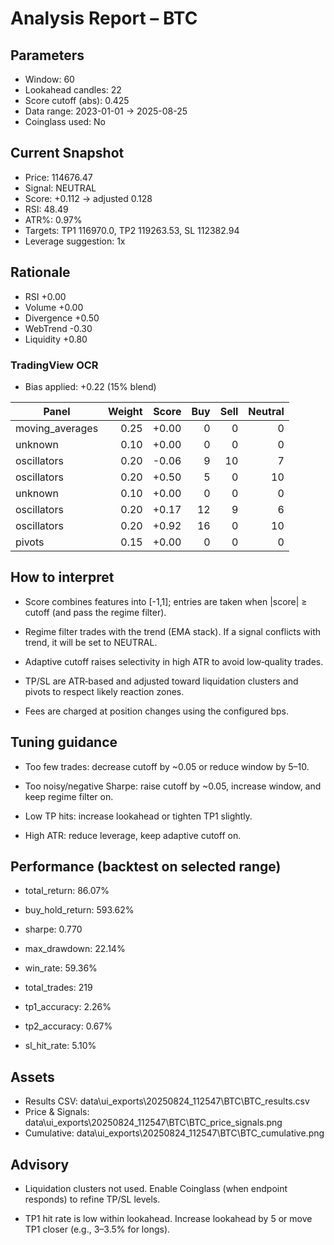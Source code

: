 
# Analysis Report – BTC

## Parameters
- Window: 60
- Lookahead candles: 22
- Score cutoff (abs): 0.425
- Data range: 2023-01-01 → 2025-08-25
- Coinglass used: No

## Current Snapshot
- Price: 114676.47
- Signal: NEUTRAL
- Score: +0.112 → adjusted 0.128
- RSI: 48.49
- ATR%: 0.97%
- Targets: TP1 116970.0, TP2 119263.53, SL 112382.94
- Leverage suggestion: 1x

## Rationale
- RSI +0.00
- Volume +0.00
- Divergence +0.50
- WebTrend -0.30
- Liquidity +0.80

### TradingView OCR

- Bias applied: +0.22 (15% blend)

| Panel | Weight | Score | Buy | Sell | Neutral |
|---|---:|---:|---:|---:|---:|
| moving_averages | 0.25 | +0.00 | 0 | 0 | 0 |
| unknown | 0.10 | +0.00 | 0 | 0 | 0 |
| oscillators | 0.20 | -0.06 | 9 | 10 | 7 |
| oscillators | 0.20 | +0.50 | 5 | 0 | 10 |
| unknown | 0.10 | +0.00 | 0 | 0 | 0 |
| oscillators | 0.20 | +0.17 | 12 | 9 | 6 |
| oscillators | 0.20 | +0.92 | 16 | 0 | 10 |
| pivots | 0.15 | +0.00 | 0 | 0 | 0 |

## How to interpret
- Score combines features into [-1,1]; entries are taken when |score| ≥ cutoff (and pass the regime filter).

- Regime filter trades with the trend (EMA stack). If a signal conflicts with trend, it will be set to NEUTRAL.

- Adaptive cutoff raises selectivity in high ATR to avoid low‑quality trades.

- TP/SL are ATR‑based and adjusted toward liquidation clusters and pivots to respect likely reaction zones.

- Fees are charged at position changes using the configured bps.

## Tuning guidance
- Too few trades: decrease cutoff by ~0.05 or reduce window by 5–10.

- Too noisy/negative Sharpe: raise cutoff by ~0.05, increase window, and keep regime filter on.

- Low TP hits: increase lookahead or tighten TP1 slightly.

- High ATR: reduce leverage, keep adaptive cutoff on.

## Performance (backtest on selected range)
- total_return: 86.07%
- buy_hold_return: 593.62%
- sharpe: 0.770
- max_drawdown: 22.14%
- win_rate: 59.36%
- total_trades: 219
- tp1_accuracy: 2.26%
- tp2_accuracy: 0.67%
- sl_hit_rate: 5.10%

## Assets
- Results CSV: data\ui_exports\20250824_112547\BTC\BTC_results.csv
- Price & Signals: data\ui_exports\20250824_112547\BTC\BTC_price_signals.png
- Cumulative: data\ui_exports\20250824_112547\BTC\BTC_cumulative.png

## Advisory
- Liquidation clusters not used. Enable Coinglass (when endpoint responds) to refine TP/SL levels.
- TP1 hit rate is low within lookahead. Increase lookahead by 5 or move TP1 closer (e.g., 3–3.5% for longs).

